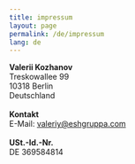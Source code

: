 ```yaml
---
title: impressum
layout: page
permalink: /de/impressum
lang: de
---
```

**Valerii Kozhanov**<br>
Treskowallee 99<br>
10318 Berlin<br>
Deutschland<br>
<br>
**Kontakt**<br>
E-Mail: valeriy@eshgruppa.com<br>
<br>
**USt.-Id.-Nr.** <br>
DE 369584814<br>
